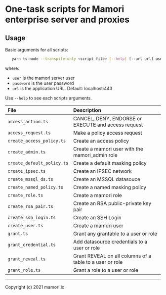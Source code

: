 # One-task scripts for Mamori enterprise server and proxies

## Usage
Basic arguments for all scripts:
```sh
   yarn ts-node --transpile-only <script file> [--help] [--url url] user password
```
where:
- `user` is the mamori server user
- `password` is the user password   
- `url` is the application URL. Default: localhost:443

Use `--help` to see each scripts arguments.

|File | Description |
| :--- | :--- |
| `access_action.ts` | CANCEL, DENY, ENDORSE or EXECUTE and access request |
| `access_request.ts` | Make a policy access request |
| `create_access_policy.ts` | Create an access policy |
| `create_admin.ts` | Create a mamori user with the mamori_admin role |
| `create_default_policy.ts` | Create a default masking policy |
| `create_ipsec.ts` | Create an IPSEC network |
| `create_mssql_ds.ts` | Create an MSSQL datasouce |
| `create_named_policy.ts` | Create a named masking policy|
| `create_role.ts` | Create a mamori role |
| `create_rsa_pair.ts` | Create an RSA public-private key pair |
| `create_ssh_login.ts` | Create an SSH Login |
| `create_user.ts` | Create a mamori user |
| `grant.ts` | Grant any grantable to a user or role |
| `grant_credential.ts` | Add datasource credentials to a user or role |
| `grant_reveal.ts` | Grant REVEAL on all columns of a table to a user or role |
| `grant_role.ts` | Grant a role to a user or role |

----
Copyright (c) 2021 mamori.io

